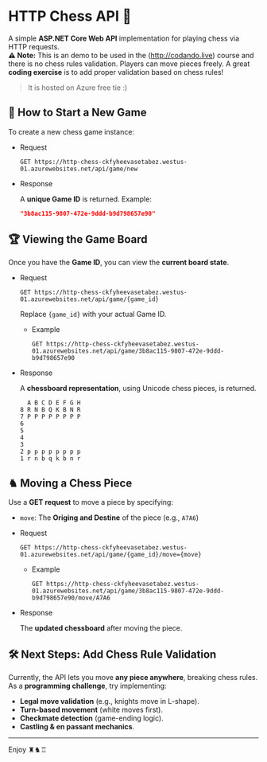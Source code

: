 # HTTP Chess API 🏁

A simple **ASP.NET Core Web API** implementation for playing chess via HTTP requests.  
**⚠️ Note:** This is an demo to be used in the (<http://codando.live>) course and there is no chess rules validation.
Players can move pieces freely. A great **coding exercise** is to add proper validation based on chess rules!

> It is hosted on Azure free tie :)

## 🚀 How to Start a New Game

To create a new chess game instance:

* Request

  ```http
  GET https://http-chess-ckfyheevasetabez.westus-01.azurewebsites.net/api/game/new
  ```

* Response

  A **unique Game ID** is returned.
  Example:

  ```json
  "3b8ac115-9807-472e-9ddd-b9d798657e90"
  ```

## 🏆 Viewing the Game Board

Once you have the **Game ID**, you can view the **current board state**.

* Request

  ```http
  GET https://http-chess-ckfyheevasetabez.westus-01.azurewebsites.net/api/game/{game_id}
  ```

  Replace `{game_id}` with your actual Game ID.

  * Example

    ```http
    GET https://http-chess-ckfyheevasetabez.westus-01.azurewebsites.net/api/game/3b8ac115-9807-472e-9ddd-b9d798657e90
    ```

* Response

  A **chessboard representation**, using Unicode chess pieces, is returned.

  ```text
    A B C D E F G H
  8 R N B Q K B N R 
  7 P P P P P P P P 
  6                 
  5                 
  4                 
  3                 
  2 p p p p p p p p 
  1 r n b q k b n r 
  ```

## ♞ Moving a Chess Piece

Use a **GET request** to move a piece by specifying:

* `move`: The **Origing and Destine** of the piece (e.g., `A7A6`)

* Request

  ```http
  GET https://http-chess-ckfyheevasetabez.westus-01.azurewebsites.net/api/game/{game_id}/move={move}
  ```

  * Example

    ```http
    GET https://http-chess-ckfyheevasetabez.westus-01.azurewebsites.net/api/game/3b8ac115-9807-472e-9ddd-b9d798657e90/move/A7A6
    ```

* Response

  The **updated chessboard** after moving the piece.

## 🛠️ Next Steps: Add Chess Rule Validation

Currently, the API lets you move **any piece anywhere**, breaking chess rules.  
As a **programming challenge**, try implementing:

* **Legal move validation** (e.g., knights move in L-shape).
* **Turn-based movement** (white moves first).
* **Checkmate detection** (game-ending logic).
* **Castling & en passant mechanics**.

---

Enjoy ♜♞♖
